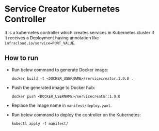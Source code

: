 # Service Creator Kubernetes Controller

It is a kubernetes controller which creates services in Kubernetes cluster if it receives a Deployment having annotation like `infracloud.io/service=PORT_VALUE`.

## How to run

- Run below command to generate Docker image:
    ```
    docker build -t <DOCKER_USERNAME>/servicecreator:1.0.0 .
    ```

- Push the generated image to Docker hub:
    ```
    docker push <DOCKER_USERNAME>/servicecreator:1.0.0
    ```

- Replace the image name in `manifest/deploy.yaml`.

- Run below command to deploy the controller on the Kubernetes:
    ```
    kubectl apply -f manifest/
    ```

